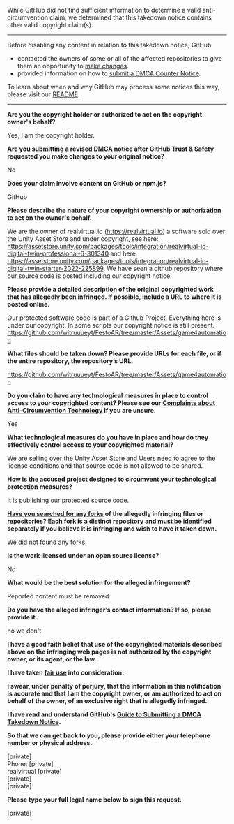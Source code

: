 While GitHub did not find sufficient information to determine a valid anti-circumvention claim, we determined that this takedown notice contains other valid copyright claim(s).

---

Before disabling any content in relation to this takedown notice, GitHub
- contacted the owners of some or all of the affected repositories to give them an opportunity to [make changes](https://docs.github.com/en/github/site-policy/dmca-takedown-policy#a-how-does-this-actually-work).
- provided information on how to [submit a DMCA Counter Notice](https://docs.github.com/en/articles/guide-to-submitting-a-dmca-counter-notice).

To learn about when and why GitHub may process some notices this way, please visit our [README](https://github.com/github/dmca/blob/master/README.md#anatomy-of-a-takedown-notice).

---

**Are you the copyright holder or authorized to act on the copyright owner's behalf?**

Yes, I am the copyright holder.

**Are you submitting a revised DMCA notice after GitHub Trust & Safety requested you make changes to your original notice?**

No

**Does your claim involve content on GitHub or npm.js?**

GitHub

**Please describe the nature of your copyright ownership or authorization to act on the owner's behalf.**

We are the owner of realvirtual.io (https://realvirtual.io) a software sold over the Unity Asset Store and under copyright, see here: https://assetstore.unity.com/packages/tools/integration/realvirtual-io-digital-twin-professional-6-301340 and here https://assetstore.unity.com/packages/tools/integration/realvirtual-io-digital-twin-starter-2022-225899. We have seen a github repository where our source code is posted including our copyright notice.

**Please provide a detailed description of the original copyrighted work that has allegedly been infringed. If possible, include a URL to where it is posted online.**

Our protected software code is part of a Github Project. Everything here is under our copyright. In some scripts our copyright notice is still present.  
https://github.com/witruuueyt/FestoAR/tree/master/Assets/game4automation

**What files should be taken down? Please provide URLs for each file, or if the entire repository, the repository’s URL.**

https://github.com/witruuueyt/FestoAR/tree/master/Assets/game4automation

**Do you claim to have any technological measures in place to control access to your copyrighted content? Please see our <a href="https://docs.github.com/articles/guide-to-submitting-a-dmca-takedown-notice#complaints-about-anti-circumvention-technology">Complaints about Anti-Circumvention Technology</a> if you are unsure.**

Yes

**What technological measures do you have in place and how do they effectively control access to your copyrighted material?**

We are selling over the Unity Asset Store and Users need to agree to the license conditions and that source code is not allowed to be shared.

**How is the accused project designed to circumvent your technological protection measures?**

It is publishing our protected source code.

**<a href="https://docs.github.com/articles/dmca-takedown-policy#b-what-about-forks-or-whats-a-fork">Have you searched for any forks</a> of the allegedly infringing files or repositories? Each fork is a distinct repository and must be identified separately if you believe it is infringing and wish to have it taken down.**

We did not found any forks.

**Is the work licensed under an open source license?**

No

**What would be the best solution for the alleged infringement?**

Reported content must be removed

**Do you have the alleged infringer’s contact information? If so, please provide it.**

no we don't

**I have a good faith belief that use of the copyrighted materials described above on the infringing web pages is not authorized by the copyright owner, or its agent, or the law.**

**I have taken <a href="https://www.lumendatabase.org/topics/22">fair use</a> into consideration.**

**I swear, under penalty of perjury, that the information in this notification is accurate and that I am the copyright owner, or am authorized to act on behalf of the owner, of an exclusive right that is allegedly infringed.**

**I have read and understand GitHub's <a href="https://docs.github.com/articles/guide-to-submitting-a-dmca-takedown-notice/">Guide to Submitting a DMCA Takedown Notice</a>.**

**So that we can get back to you, please provide either your telephone number or physical address.**

[private]  
Phone: [private]  
realvirtual [private]  
[private]  
[private]  

**Please type your full legal name below to sign this request.**

[private]  
